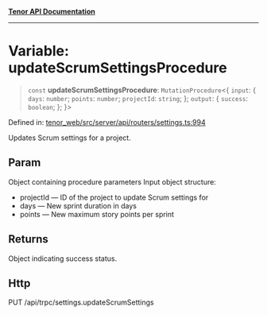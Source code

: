 [**Tenor API Documentation**](../../README.md)

***

# Variable: updateScrumSettingsProcedure

> `const` **updateScrumSettingsProcedure**: `MutationProcedure`\<\{ `input`: \{ `days`: `number`; `points`: `number`; `projectId`: `string`; \}; `output`: \{ `success`: `boolean`; \}; \}\>

Defined in: [tenor\_web/src/server/api/routers/settings.ts:994](https://github.com/Apantli/Tenor/blob/551fcec623199ab0ac9668d926e7d67c9012d18e/tenor_web/src/server/api/routers/settings.ts#L994)

Updates Scrum settings for a project.

## Param

Object containing procedure parameters
Input object structure:
- projectId — ID of the project to update Scrum settings for
- days — New sprint duration in days
- points — New maximum story points per sprint

## Returns

Object indicating success status.

## Http

PUT /api/trpc/settings.updateScrumSettings
